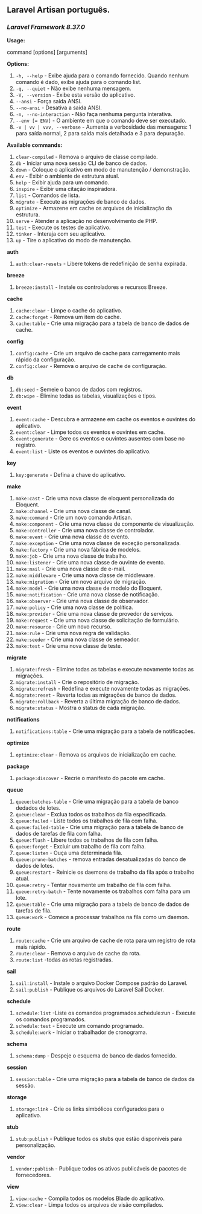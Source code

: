 ## Laravel Artisan português.
### *Laravel Framework 8.37.0*

  

**Usage:**

command [options] [arguments]

**Options:**

 1. `-h, --help` - Exibe ajuda para o comando fornecido. Quando nenhum comando é dado, exibe ajuda para o comando list.
 2. `-q, --quiet` - Não exibe nenhuma mensagem.
 3. `-V, --version` - Exibe esta versão do aplicativo.
 4. `--ansi` - Força saída ANSI.
 5. `--no-ansi` - Desativa a saída ANSI.
 6. `-n, --no-interaction` - Não faça nenhuma pergunta interativa.
 7. `--env [= ENV]` - O ambiente em que o comando deve ser executado.
 8. `-v | vv | vvv, --verbose` - Aumenta a verbosidade das mensagens: 1 para saída normal, 2 para saída mais detalhada e 3 para depuração.


**Available commands:**
1. `clear-compiled` - Remova o arquivo de classe compilado.
2. `db` - Iniciar uma nova sessão CLI de banco de dados.
3. `down` - Coloque o aplicativo em modo de manutenção / demonstração.
4. `env` - Exibir o ambiente de estrutura atual.
5. `help` - Exibir ajuda para um comando.
6. `inspire` - Exibir uma citação inspiradora.
7. `list` - Comandos de lista.
8. `migrate` - Execute as migrações de banco de dados.
9. `optimize` - Armazene em cache os arquivos de inicialização da estrutura.
10. `serve` - Atender a aplicação no desenvolvimento de PHP.
11. `test` - Execute os testes de aplicativo.
12. `tinker` - Interaja com seu aplicativo.
13. `up` - Tire o aplicativo do modo de manutenção.

**auth**
 1. `auth:clear-resets` - Libere tokens de redefinição de senha expirada.

**breeze**
 1. `breeze:install` - Instale os controladores e recursos Breeze.

**cache**
 1. `cache:clear` - Limpe o cache do aplicativo.
 2. `cache:forget` - Remova um item do cache.
 3. `cache:table` - Crie uma migração para a tabela de banco de dados de cache.

**config**
 1. `config:cache` - Crie um arquivo de cache para carregamento mais rápido da configuração.
 2. `config:clear` - Remova o arquivo de cache de configuração.

**db**
 1. `db:seed` - Semeie o banco de dados com registros.
 2. `db:wipe` - Elimine todas as tabelas, visualizações e tipos.

**event**
 1. `event:cache` - Descubra e armazene em cache os eventos e ouvintes do aplicativo.
 2. `event:clear` - Limpe todos os eventos e ouvintes em cache.
 3. `event:generate` - Gere os eventos e ouvintes ausentes com base no registro.
 4. `event:list` - Liste os eventos e ouvintes do aplicativo.

**key**
 1. `key:generate` - Defina a chave do aplicativo.

**make**
 1. `make:cast` - Crie uma nova classe de eloquent personalizada do Eloquent.
 2. `make:channel` - Crie uma nova classe de canal.
 3. `make:command` - Crie um novo comando Artisan.
 4. `make:component` - Crie uma nova classe de componente de visualização.
 5. `make:controller` - Crie uma nova classe de controlador.
 6. `make:event` - Crie uma nova classe de evento.
 7. `make:exception` - Crie uma nova classe de exceção personalizada.
 8. `make:factory` - Crie uma nova fábrica de modelos.
 9. `make:job` - Crie uma nova classe de trabalho.
 10. `make:listener` - Crie uma nova classe de ouvinte de evento.
 11. `make:mail` - Crie uma nova classe de e-mail.
 12. `make:middleware` - Crie uma nova classe de middleware.
 13. `make:migration` - Crie um novo arquivo de migração.
 14. `make:model` - Crie uma nova classe de modelo do Eloquent.
 15. `make:notification` - Crie uma nova classe de notificação.
 16. `make:observer` - Crie uma nova classe de observador.
 17. `make:policy` - Crie uma nova classe de política.
 18. `make:provider` - Crie uma nova classe de provedor de serviços.
 19. `make:request` - Crie uma nova classe de solicitação de formulário.
 20. `make:resource` - Crie um novo recurso.
 21. `make:rule` - Crie uma nova regra de validação.
 22. `make:seeder` - Crie uma nova classe de semeador.
 23. `make:test` - Crie uma nova classe de teste.

**migrate**
 1. `migrate:fresh` - Elimine todas as tabelas e execute novamente todas as migrações.
 2. `migrate:install` - Crie o repositório de migração.
 3. `migrate:refresh` - Redefina e execute novamente todas as migrações.
 4. `migrate:reset` - Reverta todas as migrações de banco de dados.
 5. `migrate:rollback` - Reverta a última migração de banco de dados.
 6. `migrate:status` - Mostra o status de cada migração.

**notifications**
 1. `notifications:table` - Crie uma migração para a tabela de
    notificações.

**optimize**
 1. `optimize:clear` - Remova os arquivos de inicialização em cache.

**package**
 1. `package:discover` - Recrie o manifesto do pacote em cache.

**queue**
 1. `queue:batches-table` - Crie uma migração para a tabela de banco dedados de lotes.
 2. `queue:clear` - Exclua todos os trabalhos da fila especificada.
 3. `queue:failed` - Liste todos os trabalhos de fila com falha.
 4. `queue:failed-table` - Crie uma migração para a tabela de banco de dados de tarefas de fila com falha.
 5. `queue:flush` - Libere todos os trabalhos de fila com falha.
 6. `queue:forget` - Excluir um trabalho de fila com falha.
 7. `queue:listen` - Ouça uma determinada fila.
 8. `queue:prune-batches` - remova entradas desatualizadas do banco de dados de lotes.
 9. `queue:restart` - Reinicie os daemons de trabalho da fila após o trabalho atual.
 10. `queue:retry` - Tentar novamente um trabalho de fila com falha.
 11. `queue:retry-batch` - Tente novamente os trabalhos com falha para um lote.
 12. `queue:table` - Crie uma migração para a tabela de banco de dados de tarefas de fila.
 13. `queue:work` - Comece a processar trabalhos na fila como um daemon.


**route**
 1. `route:cache` - Crie um arquivo de cache de rota para um registro de rota mais rápido. 
 2. `route:clear` - Remova o arquivo de cache da rota.
 3. `route:list` -todas as rotas registradas.

**sail**
 1. `sail:install` - Instale o arquivo Docker Compose padrão do Laravel.
 2. `sail:publish` - Publique os arquivos do Laravel Sail Docker.

**schedule**
 1. `schedule:list` -Liste os comandos programados.schedule:run - Execute os comandos programados.
 2. `schedule:test` - Execute um comando programado.
 3. `schedule:work` - Iniciar o trabalhador de cronograma.

**schema**
 1. `schema:dump` - Despeje o esquema de banco de dados fornecido.

**session**
 1. `session:table` - Crie uma migração para a tabela de banco de dados da
    sessão.
    
**storage**
 1. `storage:link` - Crie os links simbólicos configurados para o   
    aplicativo.

**stub**
 1. `stub:publish` - Publique todos os stubs que estão disponíveis para
    personalização.

**vendor**
 1. `vendor:publish` - Publique todos os ativos publicáveis de pacotes de
    fornecedores.

**view**
 1. `view:cache` - Compila todos os modelos Blade do aplicativo.
 2. `view:clear` - Limpa todos os arquivos de visão compilados.
